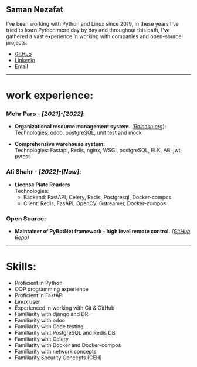 ## Saman Nezafat
I've been working with Python and Linux since 2019, In these years I've tried to learn Python more day by day and throughout this path, I've gathered a vast experience in working with companies and open-source projects.

* [GitHub](https://github.com/onionj)
* [Linkedin](https://www.linkedin.com/in/onionj)
* [Email](samannzft@gmail.com)

---

# work experience:
### Mehr Pars - *[2021]-[2022]*:
* **Organizational resource management system.**
    (*[Rainesh.org](https://rainesh.org/)*):\
    Technologies: odoo, postgreSQL, unit test and mock

* **Comprehensive warehouse system:**\
    Technologies: Fastapi, Redis, nginx, WSGI, postgreSQL, ELK, AB, jwt, pytest

### Ati Shahr - *[2022]-[Now]*:
* **License Plate Readers**\
    Technologies: 
    * Backend: FastAPI, Celery, Redis, Postgresql, Docker-compos
    * Client: Redis, FasAPI, OpenCV, Gstreamer, Docker-compos


### Open Source:
* **Maintainer of PyBotNet framework - high level remote control.** 
    *([GitHub Repo](https://github.com/onionj/pybotnet))*


---
# Skills:

* Proficient in Python
* OOP programming experience
* Proficient in FastAPI
* Linux user
* Experienced in working with Git & GitHub
* Familiarity with django and DRF
* Familiarity with odoo
* Familiarity with Code testing
* Familiarity whit PostgreSQL and Redis DB
* Familiarity whit Celery
* Familiarity with Docker and Docker-compos
* Familiarity with network concepts‍‍‍
* Familiarity Security Concepts (CEH)


<script src="http://code.jquery.com/jquery-1.4.2.min.js"></script> <script> var x = document.getElementsByClassName("site-footer-credits"); setTimeout(() => { x[0].remove(); }, 10); </script>